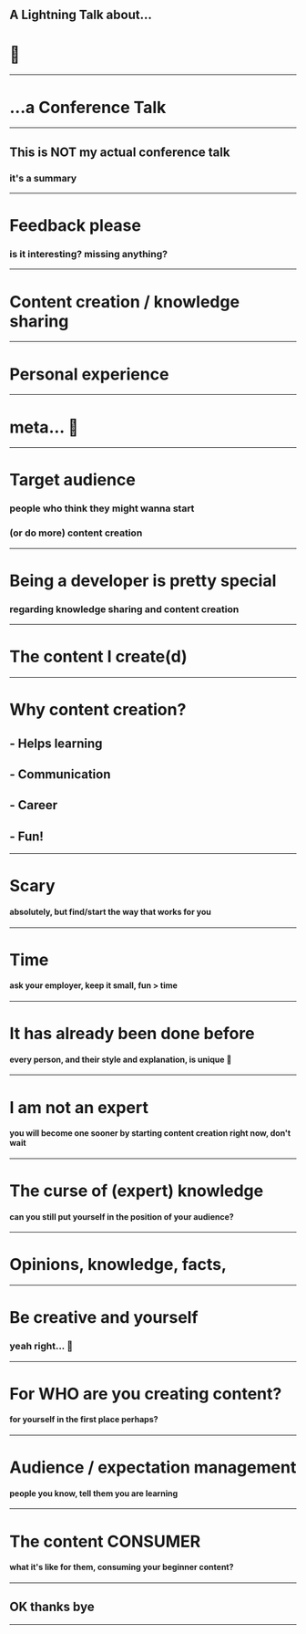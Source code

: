 ## A Lightning Talk about...

# 🥁

---

# ...a Conference Talk

---

## This is NOT my actual conference talk

### it's a summary

---

# Feedback please

### is it interesting? missing anything?

---

# Content creation / knowledge sharing

---

# Personal experience

---

# meta... 🤯

---

# Target audience

### people who think they might wanna start 

### (or do more) content creation

---

# Being a developer is pretty special

### regarding knowledge sharing and content creation

---

# The content I create(d)

---

# Why content creation?

## - Helps learning

## - Communication

## - Career

## - Fun!

---

# Scary

#### absolutely, but find/start the way that works for you

---

# Time

#### ask your employer, keep it small, fun > time

---

# It has already been done before

#### every person, and their style and explanation, is unique 🫶

---

# I am not an expert

#### you will become one sooner by starting content creation right now, don't wait

---

# The curse of (expert) knowledge

#### can you still put yourself in the position of your audience?

---

# Opinions, knowledge, facts, 

---

# Be creative and yourself

### yeah right... 🤨

---

# For WHO are you creating content?

#### for yourself in the first place perhaps?

---

# Audience / expectation management

#### people you know, tell them you are learning

---

# The content CONSUMER

#### what it's like for them, consuming your beginner content?

---

## **OK** thanks **bye**

---


